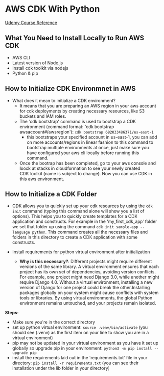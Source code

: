 # AWS CDK With Python
[Udemy Course Reference](https://www.udemy.com/course/aws-cdk-with-python-step-by-step)
## What You Need to Install Locally to Run AWS CDK
* AWS CLI 
* Latest version of Node.js
* Install cdk toolkit via nodejs
* Python & pip

## How to Initialize CDK Environmnet in AWS
* What does it mean to initialize a CDK environment?
    * It means that you are preparing an AWS region in your aws account for cdk deployments by creating necessary resources, like S3 buckets and IAM roles.
    * The 'cdk bootstrap' command is used to bootstrap a CDK environment (command format: 'cdk bootstrap awsaccount#/awsregion'): `cdk bootstrap 682033486371/us-east-1`    
        * this bootstraps your specified account in us-east-1, you can add on more accounts/regions in linear fashion to this command to bootstrap multiple environments at once, just make sure you have configured your aws cli locally before running this command.
    * Once the bootrap has been completed, go to your aws console and loock at stacks in cloudformation to see your newly created CDKToolkit (name is subject to change). Now you can use CDK in this aws environment.

## How to Initialize a CDK Folder
* CDK allows you to quickly set up your cdk resources by using the `cdk init` command (typing this command alone will show you a list of options). This helps you to quickly create templates for a CDK application and constructs. For example in the 'my_first_cdk_app' folder we set that folder up using the command `cdk init sample-app --language python`. This command creates all the necessary files and folders in this directory to create a CDK application with some constructs.

* Install requirements for python virtual environment after initialization 
    * **Why is this necessary?**: Different projects might require different versions of the same library. A virtual environment ensures that each project has its own set of dependencies, avoiding version conflicts. For example, one project might need Django 3.0, while another might require Django 4.0. Without a virtual environment, installing a new version of Django for one project could break the other.Installing packages globally on your system might cause conflicts with system tools or libraries. By using virtual environments, the global Python environment remains untouched, and your projects remain isolated.

**Steps:**
* Make sure you're in the correct directory
* set up python virtual environment: `source .venv/bin/activate` (you should see (.venv) as the first item on your line to show you are in a virtual environment)
* pip may not be updated in your virtual environment as you have it set up globally so upgrade pip in your environment: `python3 -m pip install --upgrade pip`
* install the requirements laid out in the 'requirements.txt' file in your directory: `pip install -r requirements.txt` (you can see their installation under the lib folder in your directory)
